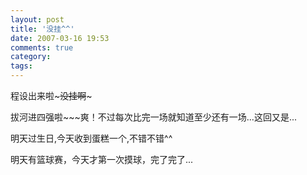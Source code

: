 ```yaml
---
layout: post
title: '没挂^^'
date: 2007-03-16 19:53
comments: true
category: 
tags:
---
```

    

程设出来啦~~~没挂啊~~~

拔河进四强啦~~~爽！不过每次比完一场就知道至少还有一场...这回又是...

明天过生日,今天收到蛋糕一个,不错不错^^

明天有篮球赛，今天才第一次摸球，完了完了...
